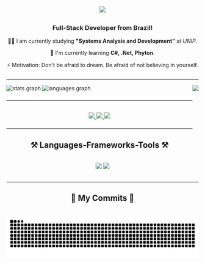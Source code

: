 <h1 align="center">
<img src="https://readme-typing-svg.herokuapp.com?font=Fira+Code&weight=500&size=35&duration=4000&pause=1000&color=9C9C9C&center=true&vCenter=true&width=500&height=70&lines=Hi+There!+%F0%9F%91%8B;I'm+Alex+Henrique!;" />
</h1>

<h3 align="center">Full-Stack Developer from Brazil!</h3>

<div align="center">
 
 
👨‍🎓 I am currently studying **"Systems Analysis and Development"** at *UNIP*.
 
 🌱 I'm currently learning **C#, .Net, Phyton**.

⚡ Motivation: Don't be afraid to dream. Be afraid of not believing in yourself.

 </div>

###
<hr/>

<div align="left">
  <img src="https://github-readme-stats.vercel.app/api?username=alexprado2&hide_title=false&hide_rank=false&show_icons=true&include_all_commits=true&count_private=true&disable_animations=false&theme=dark&locale=en&hide_border=false" height="150" alt="stats graph"  />
  <img src="https://github-readme-stats.vercel.app/api/top-langs?username=alexprado2&hide=blade,php&locale=en&hide_title=false&layout=compact&card_width=320&langs_count=5&theme=dark&hide_border=false" height="150" alt="languages graph"  />
  <img align="right" height="150" src="https://media1.giphy.com/media/v1.Y2lkPTc5MGI3NjExZGhqbW1oZmVkeWI0cXkyN3BwOHNzaDkxcHVmYjNud3FtcGo0YWcxZiZlcD12MV9pbnRlcm5hbF9naWZfYnlfaWQmY3Q9Zw/78XCFBGOlS6keY1Bil/giphy.gif"  />
</div>

###
 <hr/>
<br/>
<div align="center"> 
  <a href="mailto:alex.henrique1212@gmail.com">
    <img src="https://img.shields.io/badge/Gmail-333333?style=for-the-badge&logo=gmail&logoColor=red" />
  </a>
  <a href="https://www.linkedin.com/in/alex-henrique-silva-do-prado/" target="_blank">
    <img src="https://img.shields.io/badge/LinkedIn-0077B5?style=for-the-badge&logo=linkedin&logoColor=white" target="_blank" />
  </a>
  <a href="https://portifolio-28j8.onrender.com/" target="_blank">
     <img src="https://img.shields.io/badge/Portfolio-FF5722?style=for-the-badge&logo=todoist&logoColor=white" target="_blank" /> 
  </a>
</div>


###

<!-- <div align="left">
  <img src="https://cdn.jsdelivr.net/gh/devicons/devicon/icons/csharp/csharp-original.svg" height="30" alt="csharp logo"  />
  <img width="12" />
  <img src="https://cdn.jsdelivr.net/gh/devicons/devicon/icons/dot-net/dot-net-original.svg" height="30" alt="dot-net logo"  />
  <img width="12" />
  <img src="https://cdn.jsdelivr.net/gh/devicons/devicon/icons/nuget/nuget-original.svg" height="30" alt="nuget logo"  />
  <img width="12" />
  <img src="https://cdn.jsdelivr.net/gh/devicons/devicon/icons/javascript/javascript-original.svg" height="30" alt="javascript logo"  />
  <img width="12" />
  <img src="https://cdn.jsdelivr.net/gh/devicons/devicon/icons/typescript/typescript-original.svg" height="30" alt="typescript logo"  />
  <img width="12" />
  <img src="https://cdn.jsdelivr.net/gh/devicons/devicon/icons/python/python-original.svg" height="30" alt="python logo"  />
  <img width="12" />
  <img src="https://cdn.jsdelivr.net/gh/devicons/devicon/icons/html5/html5-original.svg" height="30" alt="html5 logo"  />
  <img width="12" />
  <img src="https://cdn.jsdelivr.net/gh/devicons/devicon/icons/css3/css3-original.svg" height="30" alt="css3 logo"  />
</div> -->

 <hr/>
 
<h2 align="center">⚒️ Languages-Frameworks-Tools ⚒️</h2>
<br/>
<div align="center">
    <img src="https://skillicons.dev/icons?i=vscode,visualstudio,github,git,figma,express,postgres,mongodb,sqlite,mysql" />
    <img src="https://skillicons.dev/icons?i=html,css,cs,dotnet,python,javascript,typescript,nodejs,npm,lua" /><br>
</div>

<br/>
<hr/>

###

<!-- <div align="left">
  <a href="https://www.instagram.com/al_prado2/" target="_blank"><img src="https://img.shields.io/static/v1?message=Instagram&logo=instagram&label=&color=E4405F&logoColor=white&labelColor=&style=for-the-badge" height="35" alt="instagram logo"  />
  <a href="https://discordapp.com/users/allex6659" target="_blank"><img src="https://img.shields.io/static/v1?message=Discord&logo=discord&label=&color=7289DA&logoColor=white&labelColor=&style=for-the-badge" height="35" alt="discord logo"  />
  <!-- <a href="" target="_blank"><img src="https://img.shields.io/static/v1?message=Gmail&logo=gmail&label=&color=D14836&logoColor=white&labelColor=&style=for-the-badge" height="35" alt="gmail logo"  /> -->
  <!-- <a href="https://www.linkedin.com/in/alex-henrique-silva-do-prado/" target="_blank"><img src="https://img.shields.io/static/v1?message=LinkedIn&logo=linkedin&label=&color=0077B5&logoColor=white&labelColor=&style=for-the-badge" height="35" alt="linkedin logo"  />
</div> -->

###

<div align="center">
  <h2>🐍 My Commits 🐍</h2>

<br clear="both">
<img src="https://raw.githubusercontent.com/alexprado2/alexprado2/output/snake.svg" alt="Snake animation" />

</div>

###